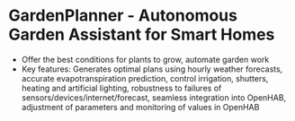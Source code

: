 # GardenPlanner - Autonomous Garden Assistant for Smart Homes
- Offer the best conditions for plants to grow, automate garden work
- Key features: Generates optimal plans using hourly weather forecasts, accurate evapotranspiration prediction, control
irrigation, shutters, heating and artificial lighting, robustness to failures of sensors/devices/internet/forecast, seamless
integration into OpenHAB, adjustment of parameters and monitoring of values in OpenHAB
